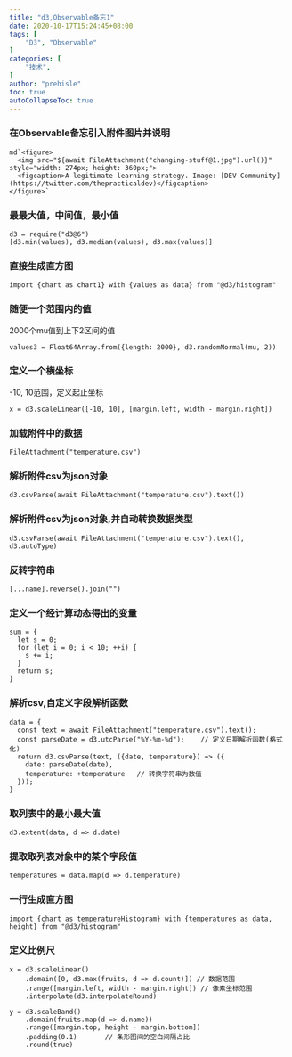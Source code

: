 ```yaml
---
title: "d3,Observable备忘1"
date: 2020-10-17T15:24:45+08:00
tags: [
    "D3", "Observable"
]
categories: [
    "技术",
]
author: "prehisle"
toc: true
autoCollapseToc: true
---
```


### 在Observable备忘引入附件图片并说明
```
md`<figure>
  <img src="${await FileAttachment("changing-stuff@1.jpg").url()}" style="width: 274px; height: 360px;">
  <figcaption>A legitimate learning strategy. Image: [DEV Community](https://twitter.com/thepracticaldev)</figcaption>
</figure>`
```


### 最最大值，中间值，最小值 
```
d3 = require("d3@6")
[d3.min(values), d3.median(values), d3.max(values)]
```

### 直接生成直方图
```
import {chart as chart1} with {values as data} from "@d3/histogram"
```

### 随便一个范围内的值
2000个mu值到上下2区间的值
```
values3 = Float64Array.from({length: 2000}, d3.randomNormal(mu, 2))
```

### 定义一个横坐标
-10, 10范围，定义起止坐标
```
x = d3.scaleLinear([-10, 10], [margin.left, width - margin.right])
```

### 加载附件中的数据
```
FileAttachment("temperature.csv")
```

### 解析附件csv为json对象
```
d3.csvParse(await FileAttachment("temperature.csv").text())
```

### 解析附件csv为json对象,并自动转换数据类型
```
d3.csvParse(await FileAttachment("temperature.csv").text(), d3.autoType)
```

### 反转字符串
```
[...name].reverse().join("")
```

### 定义一个经计算动态得出的变量
```
sum = {
  let s = 0;
  for (let i = 0; i < 10; ++i) {
    s += i;
  }
  return s;
}
```

### 解析csv,自定义字段解析函数
```
data = {
  const text = await FileAttachment("temperature.csv").text();
  const parseDate = d3.utcParse("%Y-%m-%d");    // 定义日期解析函数(格式化)
  return d3.csvParse(text, ({date, temperature}) => ({
    date: parseDate(date),
    temperature: +temperature   // 转换字符串为数值
  }));
}
```

### 取列表中的最小最大值 
```
d3.extent(data, d => d.date)
```

### 提取取列表对象中的某个字段值
```
temperatures = data.map(d => d.temperature)
```

### 一行生成直方图
```
import {chart as temperatureHistogram} with {temperatures as data, height} from "@d3/histogram"
```

### 定义比例尺
```
x = d3.scaleLinear()
    .domain([0, d3.max(fruits, d => d.count)]) // 数据范围
    .range([margin.left, width - margin.right]) // 像素坐标范围
    .interpolate(d3.interpolateRound)

y = d3.scaleBand()
    .domain(fruits.map(d => d.name))
    .range([margin.top, height - margin.bottom])
    .padding(0.1)       // 条形图间的空白间隔占比
    .round(true)
```